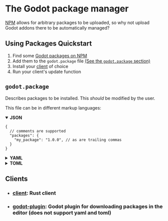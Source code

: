 # The Godot package manager

[NPM](https://www.npmjs.com/) allows for arbitrary
packages to be uploaded, so why not upload Godot addons there to be automatically
managed?

## Using Packages Quickstart

1. Find some [Godot packages on NPM](https://www.npmjs.com/search?q=keywords:godot-engine)
2. Add them to the `godot.package` file [(See the `godot.package` section)](#godotpackage)
3. Install your [client](#clients) of choice
4. Run your client's update function

## `godot.package`

Describes packages to be installed. This _should_ be modified
by the user.

This file can be in different markup languages:

<details open>
<summary><b>JSON</b></summary>

```jsonc
{
  // comments are supported
  "packages": {
    "my_package": "1.0.0", // as are trailing commas
  }
}
```

</details>
<details>
<summary><b>YAML</b></summary>

```yaml
packages:
  my_package: 1.0.0
```

</details>
<details>
<summary><b>TOML</b></summary>

```toml
[packages]
my_package = "1.0.0"
```

</details

---

## Clients

- ### [client](https://github.com/godot-package-manager/client#installation): Rust client
- ### [godot-plugin](https://github.com/godot-package-manager/godot-plugin#installation): Godot plugin for downloading packages in the editor (does not support yaml and toml)
